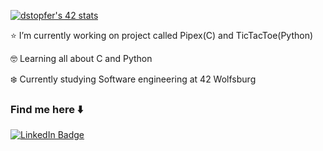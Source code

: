 [![dstopfer's 42 stats](https://badge42.vercel.app/api/v2/cl3qacd8l001109kvuxr67sz1/stats?cursusId=21&coalitionId=150)](https://github.com/JaeSeoKim/badge42)


:star: I’m currently working on project called Pipex(C) and TicTacToe(Python)

🤓 Learning all about C and Python

❄️ Currently studying Software engineering at 42 Wolfsburg

### Find me here ⬇️
<div id="badges">
<a href="https://www.linkedin.com/in/davidstopfer/">
  <img src="https://img.shields.io/badge/LinkedIn-blue?style=for-the-badge&logo=linkedin&logoColor=white" alt="LinkedIn Badge"/>
</div>
